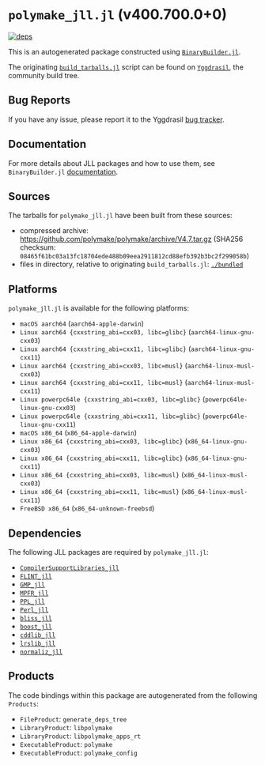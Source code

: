 # `polymake_jll.jl` (v400.700.0+0)

[![deps](https://juliahub.com/docs/polymake_jll/deps.svg)](https://juliahub.com/ui/Packages/polymake_jll/QFEvH?page=2)

This is an autogenerated package constructed using [`BinaryBuilder.jl`](https://github.com/JuliaPackaging/BinaryBuilder.jl).

The originating [`build_tarballs.jl`](https://github.com/JuliaPackaging/Yggdrasil/blob/5e9174e2b707a174ede72ce6c266e2d6cbbf8d8e/P/polymake/build_tarballs.jl) script can be found on [`Yggdrasil`](https://github.com/JuliaPackaging/Yggdrasil/), the community build tree.

## Bug Reports

If you have any issue, please report it to the Yggdrasil [bug tracker](https://github.com/JuliaPackaging/Yggdrasil/issues).

## Documentation

For more details about JLL packages and how to use them, see `BinaryBuilder.jl` [documentation](https://docs.binarybuilder.org/stable/jll/).

## Sources

The tarballs for `polymake_jll.jl` have been built from these sources:

* compressed archive: https://github.com/polymake/polymake/archive/V4.7.tar.gz (SHA256 checksum: `08465f61bc03a13fc18704ede488b09eea2911812cd88efb392b3bc2f299058b`)
* files in directory, relative to originating `build_tarballs.jl`: [`./bundled`](https://github.com/JuliaPackaging/Yggdrasil/tree/5e9174e2b707a174ede72ce6c266e2d6cbbf8d8e/P/polymake/bundled)

## Platforms

`polymake_jll.jl` is available for the following platforms:

* `macOS aarch64` (`aarch64-apple-darwin`)
* `Linux aarch64 {cxxstring_abi=cxx03, libc=glibc}` (`aarch64-linux-gnu-cxx03`)
* `Linux aarch64 {cxxstring_abi=cxx11, libc=glibc}` (`aarch64-linux-gnu-cxx11`)
* `Linux aarch64 {cxxstring_abi=cxx03, libc=musl}` (`aarch64-linux-musl-cxx03`)
* `Linux aarch64 {cxxstring_abi=cxx11, libc=musl}` (`aarch64-linux-musl-cxx11`)
* `Linux powerpc64le {cxxstring_abi=cxx03, libc=glibc}` (`powerpc64le-linux-gnu-cxx03`)
* `Linux powerpc64le {cxxstring_abi=cxx11, libc=glibc}` (`powerpc64le-linux-gnu-cxx11`)
* `macOS x86_64` (`x86_64-apple-darwin`)
* `Linux x86_64 {cxxstring_abi=cxx03, libc=glibc}` (`x86_64-linux-gnu-cxx03`)
* `Linux x86_64 {cxxstring_abi=cxx11, libc=glibc}` (`x86_64-linux-gnu-cxx11`)
* `Linux x86_64 {cxxstring_abi=cxx03, libc=musl}` (`x86_64-linux-musl-cxx03`)
* `Linux x86_64 {cxxstring_abi=cxx11, libc=musl}` (`x86_64-linux-musl-cxx11`)
* `FreeBSD x86_64` (`x86_64-unknown-freebsd`)

## Dependencies

The following JLL packages are required by `polymake_jll.jl`:

* [`CompilerSupportLibraries_jll`](https://github.com/JuliaBinaryWrappers/CompilerSupportLibraries_jll.jl)
* [`FLINT_jll`](https://github.com/JuliaBinaryWrappers/FLINT_jll.jl)
* [`GMP_jll`](https://github.com/JuliaBinaryWrappers/GMP_jll.jl)
* [`MPFR_jll`](https://github.com/JuliaBinaryWrappers/MPFR_jll.jl)
* [`PPL_jll`](https://github.com/JuliaBinaryWrappers/PPL_jll.jl)
* [`Perl_jll`](https://github.com/JuliaBinaryWrappers/Perl_jll.jl)
* [`bliss_jll`](https://github.com/JuliaBinaryWrappers/bliss_jll.jl)
* [`boost_jll`](https://github.com/JuliaBinaryWrappers/boost_jll.jl)
* [`cddlib_jll`](https://github.com/JuliaBinaryWrappers/cddlib_jll.jl)
* [`lrslib_jll`](https://github.com/JuliaBinaryWrappers/lrslib_jll.jl)
* [`normaliz_jll`](https://github.com/JuliaBinaryWrappers/normaliz_jll.jl)

## Products

The code bindings within this package are autogenerated from the following `Products`:

* `FileProduct`: `generate_deps_tree`
* `LibraryProduct`: `libpolymake`
* `LibraryProduct`: `libpolymake_apps_rt`
* `ExecutableProduct`: `polymake`
* `ExecutableProduct`: `polymake_config`
